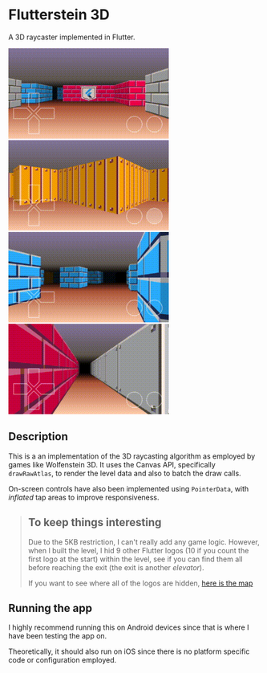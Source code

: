 # Flutterstein 3D

A 3D raycaster implemented in Flutter.

![Gameplay 0](/captures/gameplay0_320x180.gif?raw=true)
![Gameplay 1](/captures/gameplay1_320x180.gif?raw=true)
![Gameplay 2](/captures/gameplay2_320x180.gif?raw=true)
![Gameplay 3](/captures/gameplay3_320x180.gif?raw=true)

## Description

This is a an implementation of the 3D raycasting algorithm as employed by games like Wolfenstein 3D. It uses the Canvas API, specifically `drawRawAtlas`, to render the level data and also to batch the draw calls.

On-screen controls have also been implemented using `PointerData`, with _inflated_ tap areas to improve responsiveness.

> ## To keep things interesting
>
> Due to the 5KB restriction, I can't really add any game logic. However, when I built the level, I hid 9 other Flutter logos (10 if you count the first logo at the start) within the level, see if you can find them all before reaching the exit (the exit is another _elevator_).
>
> If you want to see where all of the logos are hidden, [here is the map](/captures/level_map?raw=true)

## Running the app

I highly recommend running this on Android devices since that is where I have been testing the app on.

Theoretically, it should also run on iOS since there is no platform specific code or configuration employed.
